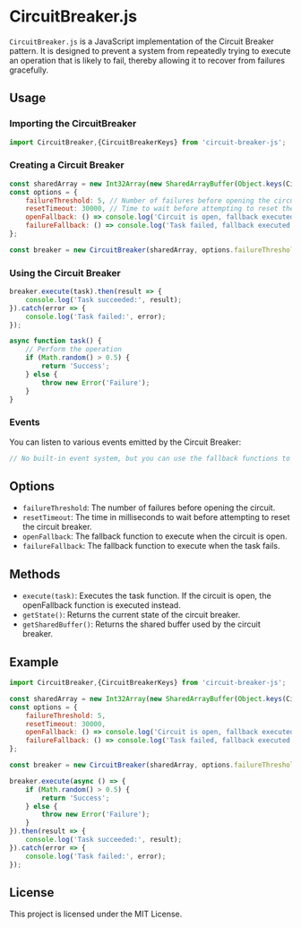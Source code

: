 # CircuitBreaker.js

`CircuitBreaker.js` is a JavaScript implementation of the Circuit Breaker pattern. It is designed to prevent a system from repeatedly trying to execute an operation that is likely to fail, thereby allowing it to recover from failures gracefully.




## Usage

### Importing the CircuitBreaker

```javascript
import CircuitBreaker,{CircuitBreakerKeys} from 'circuit-breaker-js';
```

### Creating a Circuit Breaker

```javascript
const sharedArray = new Int32Array(new SharedArrayBuffer(Object.keys(CircuitBreakerKeys).length * Int32Array.BYTES_PER_ELEMENT));
const options = {
    failureThreshold: 5, // Number of failures before opening the circuit
    resetTimeout: 30000, // Time to wait before attempting to reset the breaker
    openFallback: () => console.log('Circuit is open, fallback executed'),
    failureFallback: () => console.log('Task failed, fallback executed')
};

const breaker = new CircuitBreaker(sharedArray, options.failureThreshold, options.resetTimeout, options.openFallback, options.failureFallback);
```

### Using the Circuit Breaker

```javascript
breaker.execute(task).then(result => {
    console.log('Task succeeded:', result);
}).catch(error => {
    console.log('Task failed:', error);
});

async function task() {
    // Perform the operation
    if (Math.random() > 0.5) {
        return 'Success';
    } else {
        throw new Error('Failure');
    }
}
```

### Events

You can listen to various events emitted by the Circuit Breaker:

```javascript
// No built-in event system, but you can use the fallback functions to handle events
```

## Options

- `failureThreshold`: The number of failures before opening the circuit.
- `resetTimeout`: The time in milliseconds to wait before attempting to reset the circuit breaker.
- `openFallback`: The fallback function to execute when the circuit is open.
- `failureFallback`: The fallback function to execute when the task fails.

## Methods

- `execute(task)`: Executes the task function. If the circuit is open, the openFallback function is executed instead.
- `getState()`: Returns the current state of the circuit breaker.
- `getSharedBuffer()`: Returns the shared buffer used by the circuit breaker.

## Example

```javascript
import CircuitBreaker,{CircuitBreakerKeys} from 'circuit-breaker-js';

const sharedArray = new Int32Array(new SharedArrayBuffer(Object.keys(CircuitBreakerKeys).length * Int32Array.BYTES_PER_ELEMENT));
const options = {
    failureThreshold: 5,
    resetTimeout: 30000,
    openFallback: () => console.log('Circuit is open, fallback executed'),
    failureFallback: () => console.log('Task failed, fallback executed')
};

const breaker = new CircuitBreaker(sharedArray, options.failureThreshold, options.resetTimeout, options.openFallback, options.failureFallback);

breaker.execute(async () => {
    if (Math.random() > 0.5) {
        return 'Success';
    } else {
        throw new Error('Failure');
    }
}).then(result => {
    console.log('Task succeeded:', result);
}).catch(error => {
    console.log('Task failed:', error);
});
```

## License

This project is licensed under the MIT License.
